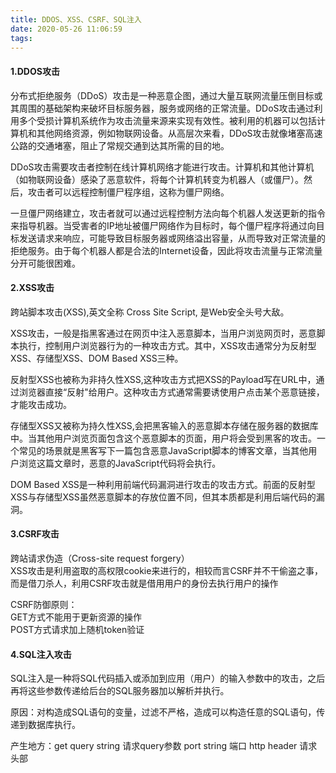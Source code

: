 ```yaml
---
title: DDOS、XSS、CSRF、SQL注入
date: 2020-05-26 11:06:59
tags:
---
```

#### 1.DDOS攻击
分布式拒绝服务（DDoS）攻击是一种恶意企图，通过大量互联网流量压倒目标或其周围的基础架构来破坏目标服务器，服务或网络的正常流量。DDoS攻击通过利用多个受损计算机系统作为攻击流量来源来实现有效性。被利用的机器可以包括计算机和其他网络资源，例如物联网设备。从高层次来看，DDoS攻击就像堵塞高速公路的交通堵塞，阻止了常规交通到达其所需的目的地。  
<!--more-->
DDoS攻击需要攻击者控制在线计算机网络才能进行攻击。计算机和其他计算机（如物联网设备）感染了恶意软件，将每个计算机转变为机器人（或僵尸）。然后，攻击者可以远程控制僵尸程序组，这称为僵尸网络。

一旦僵尸网络建立，攻击者就可以通过远程控制方法向每个机器人发送更新的指令来指导机器。当受害者的IP地址被僵尸网络作为目标时，每个僵尸程序将通过向目标发送请求来响应，可能导致目标服务器或网络溢出容量，从而导致对正常流量的拒绝服务。由于每个机器人都是合法的Internet设备，因此将攻击流量与正常流量分开可能很困难。
#### 2.XSS攻击
跨站脚本攻击(XSS),英文全称 Cross Site Script, 是Web安全头号大敌。

XSS攻击，一般是指黑客通过在网页中注入恶意脚本，当用户浏览网页时，恶意脚本执行，控制用户浏览器行为的一种攻击方式。其中，XSS攻击通常分为反射型XSS、存储型XSS、DOM Based XSS三种。

反射型XSS也被称为非持久性XSS,这种攻击方式把XSS的Payload写在URL中，通过浏览器直接“反射"给用户。这种攻击方式通常需要诱使用户点击某个恶意链接，才能攻击成功。

存储型XSS又被称为持久性XSS,会把黑客输入的恶意脚本存储在服务器的数据库中。当其他用户浏览页面包含这个恶意脚本的页面，用户将会受到黑客的攻击。一个常见的场景就是黑客写下一篇包含恶意JavaScript脚本的博客文章，当其他用户浏览这篇文章时，恶意的JavaScript代码将会执行。

DOM Based XSS是一种利用前端代码漏洞进行攻击的攻击方式。前面的反射型XSS与存储型XSS虽然恶意脚本的存放位置不同，但其本质都是利用后端代码的漏洞。
#### 3.CSRF攻击
跨站请求伪造（Cross-site request forgery）  
XSS攻击是利用盗取的高权限cookie来进行的，相较而言CSRF并不干偷盗之事，而是借刀杀人，利用CSRF攻击就是借用用户的身份去执行用户的操作  

CSRF防御原则：  
GET方式不能用于更新资源的操作  
POST方式请求加上随机token验证
#### 4.SQL注入攻击
SQL注入是一种将SQL代码插入或添加到应用（用户）的输入参数中的攻击，之后再将这些参数传递给后台的SQL服务器加以解析并执行。

原因：对构造成SQL语句的变量，过滤不严格，造成可以构造任意的SQL语句，传递到数据库执行。

产生地方：get query string  请求query参数    port string  端口    http header 请求头部
